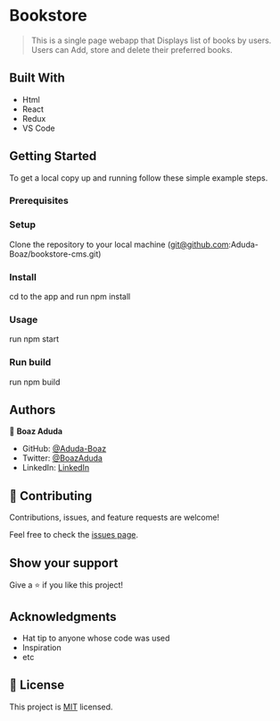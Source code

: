 # Bookstore

> This is a single page webapp that Displays list of books by users. Users can Add, store and
delete their preferred books.

## Built With

- Html
- React
- Redux
- VS Code

<!-- ## Live Demo (if available)

[Live Demo Link](https://livedemo.com) -->

## Getting Started

To get a local copy up and running follow these simple example steps.

### Prerequisites

### Setup

Clone the repository to your local machine
(git@github.com:Aduda-Boaz/bookstore-cms.git)

### Install

cd to the app and run npm install

### Usage

run npm start

### Run build

run npm build

## Authors

👤 **Boaz Aduda**

- GitHub: [@Aduda-Boaz](https://github.com/Aduda-Boaz)
- Twitter: [@BoazAduda](https://twitter.com/BoazAduda)
- LinkedIn: [LinkedIn](https://linkedin.com/in/aduda-boaz)

## 🤝 Contributing

Contributions, issues, and feature requests are welcome!

Feel free to check the [issues page](../../issues/).

## Show your support

Give a ⭐️ if you like this project!

## Acknowledgments

- Hat tip to anyone whose code was used
- Inspiration
- etc

## 📝 License

This project is [MIT](./MIT.md) licensed.
